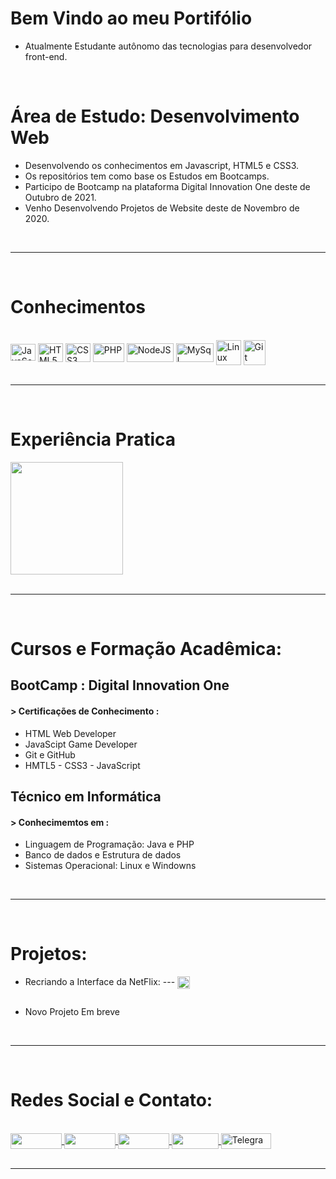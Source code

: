 # Bem Vindo ao meu Portifólio  

- Atualmente Estudante autônomo das tecnologias para desenvolvedor front-end. 

<br>

# Área de Estudo: Desenvolvimento Web

- Desenvolvendo os conhecimentos em Javascript, HTML5 e CSS3.
- Os repositórios tem como base os Estudos em Bootcamps.
- Participo de Bootcamp na plataforma Digital Innovation One deste de Outubro de 2021.
- Venho Desenvolvendo Projetos de Website deste de Novembro de 2020.

<br>

----

<br>

# Conhecimentos 

<div style = "display: inline_block"> <br>
  <a> <img align = "center" alt = "JavaScript" height = "27" width = "40" src = "https://profilinator.rishav.dev/skills-assets/javascript-original.svg" > </a>
  <img align = "center" alt = "HTML5" height = "30" width = "40" src = "https://profilinator.rishav.dev/skills-assets/html5-original-wordmark.svg" >
  <img align = "center" alt = "CSS3" height = "30" width = "40" src = "https://profilinator.rishav.dev/skills-assets/css3-original-wordmark.svg">
  <img align = "center" alt = "PHP" height = "30" width = "50" src = "https://img.shields.io/badge/PHP-777BB4?style=for-the-badge&logo=php&logoColor=white">
  <img align = "center" alt = "NodeJS" height = "30" width = "75" src = "https://img.shields.io/badge/Node.js-43853D?style=for-the-badge&logo=node.js&logoColor=white">
  <img align = "center" alt = "MySql" height = "30" width = "60" src = "https://img.shields.io/badge/MySQL-00000F?style=for-the-badge&logo=mysql&logoColor=white">
  <img align = "center" alt = "Linux" height = "40" width = "40" src = "https://profilinator.rishav.dev/skills-assets/linux-original.svg">
  <img align = "center" alt = "Git" height = "40" width = "35" src = "https://profilinator.rishav.dev/skills-assets/git-scm-icon.svg">
</div>

<br>

----

<br>

# Experiência Pratica

<div>
  <a href="https://github.com/Erysilva98?tab=repositories"> 
     <img height="180em" src="https://github-readme-stats.vercel.app/api/top-langs/?username=Erysilva98&layout=compact&langs_count=7&theme=dracula"/>
  </a>
</div>

<br>

----

<br>

# Cursos e Formação Acadêmica:

## BootCamp : Digital Innovation One 

#### > Certificações de Conhecimento : 
- HTML Web Developer
- JavaScipt Game Developer
- Git e GitHub
- HMTL5 - CSS3 - JavaScript 


## Técnico em Informática 

#### > Conhecimemtos em : 
- Linguagem de Programação: Java e PHP
- Banco de dados e Estrutura de dados
- Sistemas Operacional: Linux e Windowns 

<br>

----

<br>

# Projetos:

- Recriando a Interface da NetFlix: --- 
  <a alt="Repositório" href="https://github.com/Erysilva98/NetFlix-Ery.git" target="_blank"> <img align = "center" padding-left="10px"  height = "20" width = "20" src="https://img.icons8.com/external-kmg-design-outline-color-kmg-design/32/000000/external-download-user-interface-kmg-design-outline-color-kmg-design.png" target=" _ blank "> </a>

<img  />

- Novo Projeto Em breve

<br>

----

<br>

# Redes Social e Contato: 

<div style = "display: inline_block"> <br>
  <a alt = "LinkedIn" href="https://www.linkedin.com/in/erimilson-silva-31493720a/" target="_blank"> <img align = "center"  height = "25" width = "82" src = "https://img.shields.io/badge/LinkedIn-0077B5?style=for-the-badge&logo=linkedin&logoColor=white" target =" _ blank "> </a>
  <a alt="Facebook" href="https://www.facebook.com/Erimilson" target="_blank"> <img align = "center"  height = "25" width = "82" src = "https://img.shields.io/badge/Facebook-1877F2?style=for-the-badge&logo=facebook&logoColor=white" target=" _ blank "> </a>
  <a alt="Instagram" href="https://www.instagram.com/erimilson.silva_98/" target="_blank"> <img  align = "center" height = "25" width = "82" src = "https://img.shields.io/badge/Instagram-E4405F?style=for-the-badge&logo=instagram&logoColor=white" target=" _ blank "> </a>
  <a alt="Gmail" href="mailto:erimilsonsilva98@gmail.com" target="_blank"> <img align = "center" height = "25" width = "75" src = "https://img.shields.io/badge/Gmail-D14836?style=for-the-badge&logo=gmail&logoColor=white" target=" _ blank "> </a>
  <a alt="Telegram" href="https://t.me/ErySilva98" target="_blank"> <img align = "center" alt = "Telegram"  height = "25" width = "80" src = "https://img.shields.io/badge/Telegram-2CA5E0?style=for-the-badge&logo=telegram&logoColor=white" target=" _ blank "> </a>
</div>

<br>

--- 
